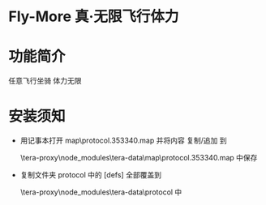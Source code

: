 Fly-More 真·无限飞行体力
======

# 功能简介

任意飞行坐骑 体力无限

# 安装须知

- 用记事本打开 map\protocol.353340.map 并将内容 复制/追加 到

    \tera-proxy\node_modules\tera-data\map\protocol.353340.map 中保存

- 复制文件夹 protocol 中的 [defs] 全部覆盖到

    \tera-proxy\node_modules\tera-data\protocol 中
